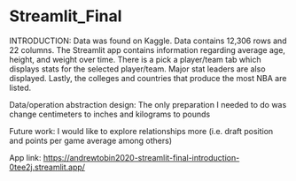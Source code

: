# Streamlit_Final
INTRODUCTION:
Data was found on Kaggle. Data contains 12,306 rows and 22 columns. The Streamlit app contains information regarding average age, height, and weight over time. 
There is a pick a player/team tab which displays stats for the selected player/team. Major stat leaders are also displayed. Lastly, the colleges and countries that produce
the most NBA are listed.

Data/operation abstraction design:
The only preparation I needed to do was change centimeters to inches and kilograms to pounds

Future work:
I would like to explore relationships more (i.e. draft position and points per game average among others)

App link: https://andrewtobin2020-streamlit-final-introduction-0tee2j.streamlit.app/
